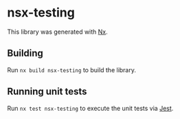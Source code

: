 # nsx-testing

This library was generated with [Nx](https://nx.dev).

## Building

Run `nx build nsx-testing` to build the library.

## Running unit tests

Run `nx test nsx-testing` to execute the unit tests via [Jest](https://jestjs.io).
